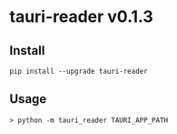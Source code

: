 # tauri-reader v0.1.3

## Install

`````
pip install --upgrade tauri-reader
`````



## Usage

```shell
> python -m tauri_reader TAURI_APP_PATH
```

